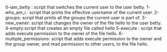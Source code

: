 0-iam_betty : script that switches the current user to the user betty.
1-who_am_i : script that prints the effective username of the current user.
2-groups: script that prints all the groups the current user is part of.
3-new_owner: script that changes the owner of the file hello to the user betty.
4-empty:script that creates an empty file called hello
5-execute : script that adds execute permission to the owner of the file hello.
6-multiple_permissions: script that adds execute permission to the owner and the group owner, and read permission to other users, to the file hello.
